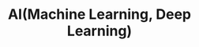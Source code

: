 ---
title: "AI(Machine Learning, Deep Learning)"
permalink: /categories/AI/
layout: category
author_profile: true
taxonomy: AI
---